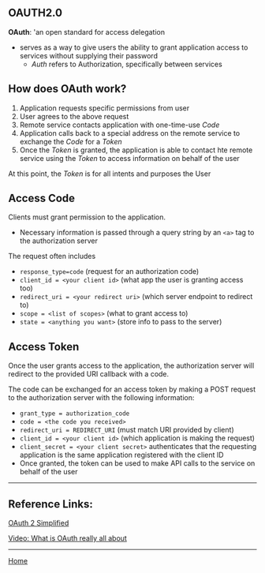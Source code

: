 ## OAUTH2.0

**OAuth**: 'an open standard for access delegation 
  - serves as a way to give users the ability to grant application access to services without supplying their password
    - *Auth* refers to Authorization, specifically between services

## How does OAuth work?

1.  Application requests specific permissions from user
1.  User agrees to the above request
1.  Remote service contacts application with one-time-use *Code*
1.  Application calls back to a special address on the remote service to exchange the *Code* for a *Token*
1.  Once the *Token* is granted, the application is able to contact hte remote service using the *Token* to access information on behalf of the user

At this point, the *Token* is for all intents and purposes the User

## Access Code

Clients must grant permission to the application.

* Necessary information is passed through a query string by an `<a>` tag to the authorization server

The request often includes

- `response_type=code` (request for an authorization code)
- `client_id = <your client id>` (what app the user is granting access too)
- `redirect_uri = <your redirect uri>` (which server endpoint to redirect to)
- `scope = <list of scopes>` (what to grant access to)
- `state = <anything you want>` (store info to pass to the server)

## Access Token

Once the user grants access to the application, the authorization server will redirect to the provided URI callback with a code.

The code can be exchanged for an access token by making a POST request to the authorization server with the following information:

- `grant_type = authorization_code`
- `code = <the code you received>`
- `redirect_uri = REDIRECT_URI` (must match URI provided by client)
- `client_id = <your client id>` (which application is making the request)
- `client_secret = <your client secret>` authenticates that the requesting application  is the same application registered with the client ID
- Once granted, the token can be used to make API calls to the service on behalf of the user

---

## Reference Links:

[OAuth 2 Simplified](https://aaronparecki.com/oauth-2-simplified/)

[Video: What is OAuth really all about](https://www.youtube.com/watch?v=t4-416mg6iU)

---

[Home](https://jchinzi.github.io/reading-notes/)